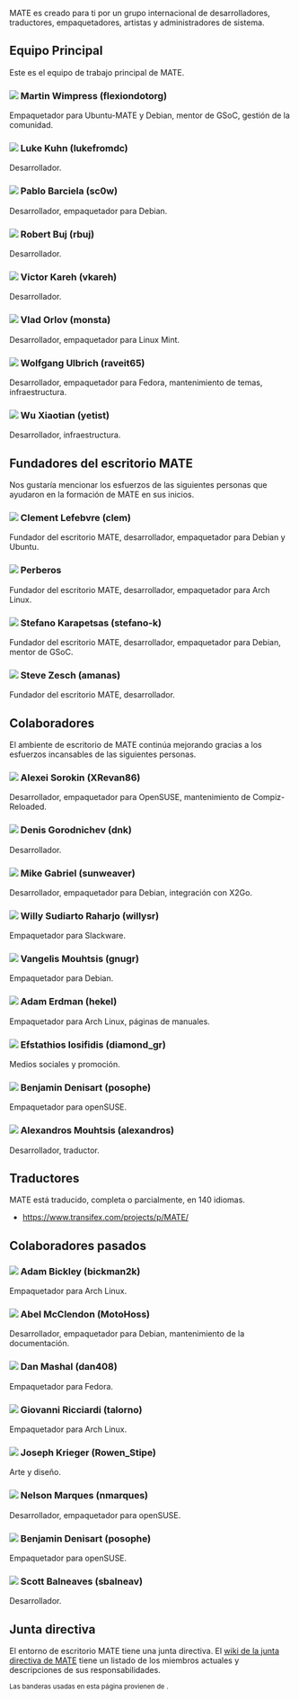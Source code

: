 <!--
.. link:
.. description:
.. tags:
.. date: 2011-12-05 07:25:21
.. title: Equipo
.. slug: team
-->

MATE es creado para ti por un grupo internacional de desarrolladores,
traductores, empaquetadores, artistas y administradores de sistema.

## Equipo Principal

Este es el equipo de trabajo principal de MATE.

### ![](/assets/img/flags/32/United%20Kingdom\(Great%20Britain\).png) Martin Wimpress (flexiondotorg)

Empaquetador para Ubuntu-MATE y Debian, mentor de GSoC, gestión de la comunidad.

### ![](/assets/img/flags/32/USA.png) Luke Kuhn (lukefromdc)

Desarrollador.

### ![](/assets/img/flags/32/Galicia.png) Pablo Barciela (sc0w)

Desarrollador, empaquetador para Debian.

### ![](/assets/img/flags/32/Catalonia.png) Robert Buj (rbuj)

Desarrollador.

### ![](/assets/img/flags/32/Puerto%20Rico.png) Victor Kareh (vkareh)

Desarrollador.

### ![](/assets/img/flags/32/Russian%20Federation.png) Vlad Orlov (monsta)

Desarrollador, empaquetador para Linux Mint.

### ![](/assets/img/flags/32/Germany.png) Wolfgang Ulbrich (raveit65)

Desarrollador, empaquetador para Fedora, mantenimiento de temas, infraestructura.

### ![](/assets/img/flags/32/China.png) Wu Xiaotian (yetist)

Desarrollador, infraestructura.



## Fundadores del escritorio MATE

Nos gustaría mencionar los esfuerzos de las siguientes personas
que ayudaron en la formación de MATE en sus inicios.

### ![](/assets/img/flags/32/France.png) Clement Lefebvre (clem)

Fundador del escritorio MATE, desarrollador, empaquetador para Debian y Ubuntu.

### ![](/assets/img/flags/32/Argentina.png) Perberos

Fundador del escritorio MATE, desarrollador, empaquetador para Arch Linux.

### ![](/assets/img/flags/32/Italy.png) Stefano Karapetsas (stefano-k)

Fundador del escritorio MATE, desarrollador, empaquetador para Debian, mentor de GSoC.

### ![](/assets/img/flags/32/USA.png) Steve Zesch (amanas)

Fundador del escritorio MATE, desarrollador.



## Colaboradores

El ambiente de escritorio de MATE continúa mejorando gracias
a los esfuerzos incansables de las siguientes personas.

### ![](/assets/img/flags/32/Russian%20Federation.png) Alexei Sorokin (XRevan86)

Desarrollador, empaquetador para OpenSUSE, mantenimiento de Compiz-Reloaded.

### ![](/assets/img/flags/32/Russian%20Federation.png) Denis Gorodnichev (dnk)

Desarrollador.

### ![](/assets/img/flags/32/Germany.png) Mike Gabriel (sunweaver)

Desarrollador, empaquetador para Debian, integración con X2Go.

### ![](/assets/img/flags/32/Indonesia.png) Willy Sudiarto Raharjo (willysr)

Empaquetador para Slackware.

### ![](/assets/img/flags/32/Greece.png) Vangelis Mouhtsis (gnugr)

Empaquetador para Debian.

### ![](/assets/img/flags/32/USA.png) Adam Erdman (hekel)

Empaquetador para Arch Linux, páginas de manuales.

### ![](/assets/img/flags/32/Greece.png) Efstathios Iosifidis (diamond_gr)

Medios sociales y promoción.

### ![](/assets/img/flags/32/France.png) Benjamin Denisart (posophe)

Empaquetador para openSUSE.

### ![](/assets/img/flags/32/Greece.png) Alexandros Mouhtsis (alexandros)

Desarrollador, traductor.



## Traductores

MATE está traducido, completa o parcialmente, en 140 idiomas.

  * <https://www.transifex.com/projects/p/MATE/>



## Colaboradores pasados

### ![](/assets/img/flags/32/USA.png) Adam Bickley (bickman2k)

Empaquetador para Arch Linux.

### ![](/assets/img/flags/32/USA.png) Abel McClendon (MotoHoss)

Desarrollador, empaquetador para Debian, mantenimiento de la documentación.

### ![](/assets/img/flags/32/USA.png) Dan Mashal (dan408)

Empaquetador para Fedora.

### ![](/assets/img/flags/32/Italy.png) Giovanni Ricciardi (talorno)

Empaquetador para Arch Linux.

### ![](/assets/img/flags/32/USA.png) Joseph Krieger (Rowen_Stipe)

Arte y diseño.

### ![](/assets/img/flags/32/Portugal.png) Nelson Marques (nmarques)

Desarrollador, empaquetador para openSUSE.

### ![](/assets/img/flags/32/France.png) Benjamin Denisart (posophe)

Empaquetador para openSUSE.

### ![](/assets/img/flags/32/Canada.png) Scott Balneaves (sbalneav)

Desarrollador.



## Junta directiva

El entorno de escritorio MATE tiene una junta directiva. El
[wiki de la junta directiva de MATE](http://wiki.mate-desktop.com/board)
tiene un listado de los miembros actuales y descripciones de sus
responsabilidades.

<small>
Las banderas usadas en esta página provienen de <http://www.icondrawer.com>.
</small>
